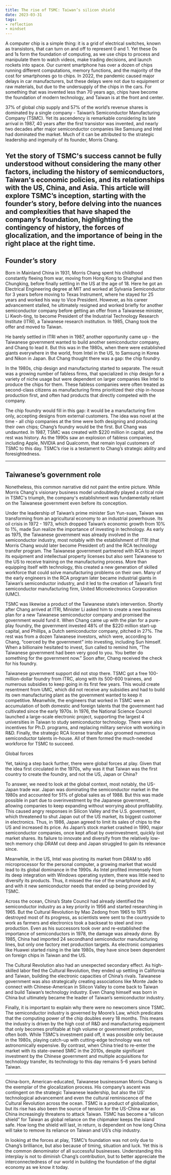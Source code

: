 ```yaml
---
title: The rise of TSMC: Taiwan’s silicon shield
date: 2023-03-31
tags:
- reflection
- mindset
---
```



A computer chip is a simple thing: it is a grid of electrical switches, known as transistors, that can turn on and off to represent 0 and 1. Yet these 0s and 1s form the foundation of computing, as we use chips to process and manipulate them to watch videos, make trading decisions, and launch rockets into space. Our current smartphone has over a dozen of chips running different computations, memory functions, and the majority of the cost for smartphones go to chips. In 2022, the pandemic caused major delays in car manufacturers, but these delays were not due to equipment or raw materials, but due to the undersupply of the chips in the cars.  For something that was invented less than 70 years ago, chips have become the foundation of modern technology, and Taiwan is at the front and center.

37% of global chip supply and 57% of the world’s revenue shares is dominated by a single company -  Taiwan’s Semiconductor Manufacturing Company (TSMC). Yet its ascendency is remarkable considering its late arrival in 1987, 40 years after the first transistor was invented, and nearly two decades after major semiconductor companies like Samsung and Intel had dominated the market. Much of it can be attributed to the strategic leadership and ingenuity of its founder, Morris Chang.

Yet the story of TSMC's success cannot be fully understood without considering the many other factors, including the history of semiconductors, Taiwan's economic policies, and its relationships with the US, China, and Asia. This article will explore TSMC’s inception, starting with the founder’s story, before delving into the nuances and complexities that have shaped the company’s foundation, highlighting the contingency of history, the forces of glocalization, and the importance of being in the right place at the right time.
---

## Founder’s story

Born in Mainland China in 1931, Morris Chang spent his childhood constantly fleeing from war, moving from Hong Kong to Shanghai and then Chungking, before finally settling in the US at the age of 18. Here he got an Electrical Engineering degree at MIT and worked at Sylvania Semiconductor for 3 years before moving to Texas Instrument, where he stayed for 25 years and worked his way to Vice President. However, as his career advancement stalled, he ultimately resigned and worked briefly for another semiconductor company before getting an offer from a Taiwanese minister,  Li Kwoh-ting, to become President of the Industrial Technology Research Institute (ITRI), a Taiwanese research institution. In 1985, Chang took the offer and moved to Taiwan. 

He barely settled in ITRI when in 1987, another opportunity came up - the Taiwanese government wanted to build another semiconductor company, and Chang to lead it. But this was in the 1980s, when there were established giants everywhere in the world, from Intel in the US, to Samsung in Korea and Nikon in Japan. But Chang thought there was a gap: the chip foundry. 

In the 1980s, chip design and manufacturing started to separate. The result was a growing number of fabless firms, that specialized in chip design for a variety of niche usage but were dependent on larger companies like Intel to produce the chips for them. These fabless companies were often treated as second-class citizens as manufacturing firms prioritized their chip in-house production first, and often had products that directly competed with the company. 

The chip foundry would fill in this gap: it would be a manufacturing firm only, accepting designs from external customers. The idea was novel at the time - all chip companies at the time were both designing and producing their own chips; Chang’s foundry would be the first. But Chang was undaunted. In 1987, TSMC was created with $220 million in capital, and the rest was history. As the 1990s saw an explosion of fabless companies, including Apple, NVIDIA and Qualcomm, that remain loyal customers of TSMC to this day. TSMC’s rise is a testament to Chang’s strategic ability and foresightedness.

---
## Taiwanese’s government role

Nonetheless, this common narrative did not paint the entire picture. While Morris Chang's visionary business model undoubtedly played a critical role in TSMC's triumph, the company's establishment was fundamentally reliant on the Taiwanese government even before its conception. 

Under the leadership of Taiwan’s prime minister Sun Yun-suan, Taiwan was transforming from an agricultural economy to an industrial powerhouse. Its oil crisis in 1972 - 1973, which dropped Taiwan’s economic growth from 10% to 1%, made Sun realize the importance of investing in technology. As early as 1975, the Taiwanese government was already involved in the semiconductor industry, most notably with the establishment of ITRI (that Morris Chang would later become President of) and the RCA technology transfer program. The Taiwanese government partnered with RCA to import its equipment and intellectual property licenses but also sent Taiwanese to the US to receive training on the manufacturing process. More than equipping itself with technology, this created a new generation of skilled workforce that could solve manufacturing problems on their own. Many of the early engineers in the RCA program later became industrial giants in Taiwan’s semiconductor industry, and it led to the creation of Taiwan’s first semiconductor manufacturing firm, United Microelectronics Corporation (UMC).

TSMC was likewise a product of the Taiwanese state’s intervention. Shortly after Chang arrived at ITRI, Minister Li asked him to create a new business plan for a new Taiwanese semiconductor company and promised the government would fund it. When Chang came up with the plan for a pure-play foundry, the government invested 48% of the $220 million start-up capital, and Phillips, a Dutch semiconductor company, pitched in 27%. The rest was from a dozen Taiwanese investors, which were, according to Chang, “coerced by the government” into investing, including Sun himself. When a billionaire hesitated to invest, Sun called to remind him, “The Taiwanese government had been very good to you. You better do something for the government now.” Soon after, Chang received the check for his foundry.

Taiwanese government support did not stop there. TSMC got a free 100-million-dollar foundry from ITRC, along with its 500-600 trainees, and numerous subsidies to keep going in its first few years. This would create resentment from UMC, which did not receive any subsidies and had to build its own manufacturing plant as the government wanted to keep it competitive. Meanwhile, the engineers that worked in TSMC were an accumulation of both domestic and foreign talents that the government had cultivated since the early 1970s. In 1976, the National Science Council launched a large-scale electronic project, supporting the largest 4 universities in Taiwan to study semiconductor technology. There were also incentives for Ph.D. programs, and replacing military service with working in R&D. Finally, the strategic RCA license transfer also groomed numerous semiconductor talents in-house. All of them formed the much-needed workforce for TSMC to succeed.

Global forces 

Yet, taking a step back further, there were global forces at play. Given that the idea first circulated in the 1970s, why was it that Taiwan was the first country to create the foundry, and not the US, Japan or China? 

To answer, we need to look at the global context, most notably, the US-Japan trade war. Japan was dominating the semiconductor market in the 1980s and accounted for 51% of global sales as of 1988. But this was made possible in part due to overinvestment by the Japanese government, allowing companies to keep expanding without worrying about profitability. This caused angry responses in Silicon Valley and the U.S. government, which threatened to shut Japan out of the US market, its biggest customer in electronics. Thus, in 1986, Japan agreed to limit its sales of chips to the US and increased its price. As Japan’s stock market crashed in 1990, major semiconductor companies, once kept afloat by overinvestment, quickly lost market shares. Its failure to innovate and diversify from the relatively low-tech memory chip DRAM cut deep and Japan struggled to gain its relevance since.

Meanwhile, in the US, Intel was pivoting its market from DRAM to x86 microprocessor for the personal computer, a growing market that would lead to its global dominance in the 1990s. As Intel profited immensely from its deep integration with Windows operating system, there was little need to diversify its products. Thus, it missed the rise of the smartphone and AI, and with it new semiconductor needs that ended up being provided by TSMC.

Across the ocean, China’s State Council had already identified the semiconductor industry as a key priority in 1956 and started researching in 1965. But the Cultural Revolution by Mao Zedong from 1965 to 1975 destroyed most of its progress, as scientists were sent to the countryside to work as farmers and electronics took a backseat to steel and iron production. Even as his successors took over and re-established the importance of semiconductors in 1978, the damage was already done. By 1985, China had imported 24 secondhand semiconductor manufacturing lines, but only one factory met production targets. As electronic companies like Huawei started rising in the late 1980s, they have since been dependent on foreign chips in Taiwan and the US. 

The Cultural Revolution also had an unexpected secondary effect. As high-skilled labor fled the Cultural Revolution, they ended up settling in California and Taiwan, building the electronic capacities of China’s rivals. Taiwanese government was also strategically creating associations like Monte Jade to connect with Chinese-American in Silicon Valley to come back to Taiwan and build Taiwan’s technology industry. Even Chang himself was born in China but ultimately became the leader of Taiwan’s semiconductor industry. 

Finally, it is important to explain why there were no newcomers since TSMC. The semiconductor industry is governed by Moore’s Law, which predicates that the computing power of the chip doubles every 18 months. This means the industry is driven by the high cost of R&D and manufacturing equipment that only becomes profitable at high volume or government protection, often both. While TSMC’s investment paid off, it was possible only because in the 1980s, playing catch-up with cutting-edge technology was not astronomically expensive. By contrast, when China tried to re-enter the market with its state-owned SMIC in the 2010s, despite significant investment by the Chinese government and multiple acquisitions for technology transfer, its technology to this day remains 5-6 years behind Taiwan. 

---

China-born, American-educated, Taiwanese businessman Morris Chang is the exemplar of the glocalization process. His company’s ascent was contingent on the strategic Taiwanese leadership, but also the US’ technological advancement and even the cultural reminiscence of the Cultural Revolution across the ocean. TSMC is a product of globalization, but its rise has also been the source of tension for the US-China war as China increasingly threatens to attack Taiwan. TSMC has become a “silicon shield” for Taiwan as global reliance on the chipmaker keeps the island safe. How long the shield will last, in return, is dependent on how long China will take to remove its reliance on Taiwan and US’s chip industry.

In looking at the forces at play, TSMC’s foundation was not only due to Chang’s brilliance, but also because of timing, situation and luck. Yet this is the common denominator of all successful businesses. Understanding this interplay is not to diminish Chang’s contribution, but to better appreciate the interconnectedness of our world in building the foundation of the digital economy as we know it today. 

